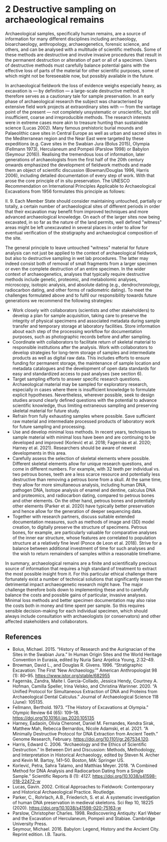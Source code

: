 # 2 Destructive sampling on archaeological remains

Archaeological samples, specifically human remains, are a source of information for many different disciplines including archaeology, bioarchaeology, anthropology, archaeogenetics, forensic science, and others, and can be analysed with a multitude of scientific methods. Some of these methods are destructive and involve invasive procedures that result in the permanent destruction or alteration of part or all of a specimen. Users of destructive methods must carefully balance potential gains with the effective loss of parts of the material for other scientific purposes, some of which might not be foreseeable now, but possibly available in the future. 

In archaeological fieldwork the loss of evidence weighs especially heavy, as excavation is — by definition — a large-scale destructive method. It therefore serves as a cautionary tale for sample preservation. In an early phase of archaeological research the subject was characterised by extensive field work projects at extraordinary sites with — from the vantage point of the present — not completely unsystematic or unscientific, but still insufficient, coarse and irreproducible methods. The research interests were in extreme cases more akin to treasure hunting than sustainable science (Lucas 2002). Many famous prehistoric burial mounds and Palaeolithic cave sites in Central Europe as well as urban and sacred sites in the Mediterranean region and the Near East were targeted by these expeditions (e.g. Cave sites in the Swabian Jura (Bolus 2015), Olympia (Fellmann 1973), Herculaneum and Pompeii (Parslow 1998) or Babylon (Seymour 2016)). Realising the tremendous loss of information, later generations of archaeologists from the first half of the 20th century onwards emphasized the development of fieldwork methods and made them an object of scientific discussion (Bowman/Douglas 1996, Harris 2006), including detailed documentation of every step of work. With that arose the core principle of in situ preservation. The UNESCO Recommendation on International Principles Applicable to Archaeological Excavations from 1956 formulates this principle as follows:

II. 9. Each Member State should consider maintaining untouched, partially or totally, a certain number of archaeological sites of different periods in order that their excavation may benefit from improved techniques and more advanced archaeological knowledge. On each of the larger sites now being excavated, in so far as the nature of the land permits, well defined "witness" areas might be left unexcavated in several places in order to allow for eventual verification of the stratigraphy and archaeological composition of the site.

The general principle to leave untouched "witness" material for future analysis can not just be applied to the context of archaeological fieldwork, but also to destructive sampling in wet lab procedures. The latter may indeed consist both of removal of small fragments from a larger specimen or even the complete destruction of an entire specimen. In the wider context of archaeogenetics, analyses that typically require destructive methods include genetic, proteomic, and metabolomic analyses, microscopy, isotopic analysis, and absolute dating (e.g., dendrochronology, radiocarbon dating, and other forms of radiometric dating). To meet the challenges formulated above and to fulfil our responsibility towards future generations we recommend the following strategies:

*	Work closely with collaborators (scientists and other stakeholders) to develop a plan for sample acquisition, taking care to preserve the integrity of physical specimens and associated metadata during sample transfer and temporary storage at laboratory facilities. Store information about each step of the processing workflow for documentation purposes, such as photographic records before and after sampling.
*	Coordinate with collaborators to facilitate return of skeletal material to responsible institutions after the analysis. Work with collaborators to develop strategies for long-term storage of samples and intermediate products as well as digital raw data. This includes efforts to ensure funding for permanent storage, the maintenance of sample location and metadata catalogues and the development of open data standards for easy and standardized access to past analyses (see section 6).
*	Target sampling efforts to answer specific research questions. Archaeological material may be sampled for exploratory research, especially in cases where there is insufficient knowledge to formulate explicit hypotheses. Nevertheless, wherever possible, seek to design studies around clearly defined questions with the potential to advance scientific knowledge, thus limiting extraneous sampling and preserving skeletal material for future study.
*	Refrain from fully exhausting samples where possible. Save sufficient raw material and intermediate processed products of laboratory work for future sampling and processing.
*	Use and develop minimal loss methods. In recent years, techniques to sample material with minimal loss have been and are continuing to be developed and improved (Korlević et al. 2018; Fagernäs et al. 2020; Harney et al. 2021). Researchers should be aware of newest developments in this area. 
*	Carefully assess the selection of skeletal elements where possible. Different skeletal elements allow for unique research questions, and come in different numbers. For example, with 32 teeth per individual vs. two petrous bones, teeth are a less scarce resource and potentially less destructive than removing a petrous bone from a skull. At the same time, they allow for more simultaneous analysis, including human DNA, pathogen DNA, Isotope analysis of enamel and dentine, calculus DNA and proteomics, and radiocarbon dating, compared to petrous bones and other elements. On the other hand, petrous bones and potentially other elements (Parker et al. 2020) have typically better preservation and hence allow for the generation of deeper sequencing data.
*	Together with research partners, discuss suitable extended documentation measures, such as methods of image and (3D) model creation, to digitally preserve the structure of specimens. Petrous bones, for example, are particularly valuable for comparative analyses of the inner ear structure, whose features are correlated to population structure at a relatively fine level (Ponce de Leon et al. 2018). Strive for a balance between additional investment of time for such analyses and the wish to return remainders of samples within a reasonable timeframe.

In summary, archaeological remains are a finite and scientifically precious source of information that requires a high standard of treatment to extract the most possible insight from it. For this particular ethical challenge there fortunately exist a number of technical solutions that significantly lessen the detrimental impact archaeogenetic research might have. The major challenge therefore boils down to implementing these and to carefully balance the costs and possible gains of particular, invasive analyses. Minimal loss methods and better specimen documentation may also raise the costs both in money and time spent per sample. So this requires sensible decision-making for each individual specimen, which should always include consultation with archaeologists (or conservators) and other affected stakeholders and collaborators.

## References

* Bolus, Michael. 2015. “History of Research and the Aurignacian of the Sites in the Swabian Jura.” In Human Origin Sites and the World Heritage Convention in Eurasia, edited by Nuria Sanz Anjelica Young, 2:32–49.
* Browman, David L., and Douglas R. Givens. 1996. “Stratigraphic Excavation: The First ‘New Archaeology.’” American Anthropologist 98 (1): 80–95. https://www.jstor.org/stable/682955
* Fagernäs, Zandra, Maite I. García-Collado, Jessica Hendy, Courtney A. Hofman, Camilla Speller, Irina Velsko, and Christina Warinner. 2020. “A Unified Protocol for Simultaneous Extraction of DNA and Proteins from Archaeological Dental Calculus.” Journal of Archaeological Science 118 (June): 105135.
* Fellmann, Berthold. 1973. “The History of Excavations at Olympia.” Olympic Review 64 (65): 109–18. https://doi.org/10.1016/j.jas.2020.105135
* Harney, Éadaoin, Olivia Cheronet, Daniel M. Fernandes, Kendra Sirak, Matthew Mah, Rebecca Bernardos, Nicole Adamski, et al. 2021. “A Minimally Destructive Protocol for DNA Extraction from Ancient Teeth.” Genome Research, February. https://doi.org/10.1101/gr.267534.120.
* Harris, Edward C. 2006. “Archaeology and the Ethics of Scientific Destruction.” In Between Dirt and Discussion: Methods, Methodology, and Interpretation in Historical Archaeology, edited by Steven N. Archer and Kevin M. Bartoy, 141–50. Boston, MA: Springer US.
* Korlević, Petra, Sahra Talamo, and Matthias Meyer. 2018. “A Combined Method for DNA Analysis and Radiocarbon Dating from a Single Sample.” Scientific Reports 8 (1): 4127. https://doi.org/10.1038/s41598-018-22472-w
* Lucas, Gavin. 2002. Critical Approaches to Fieldwork: Contemporary and Historical Archaeological Practice. Routledge.
* Parker, C., Rohrlach, A.B., Friederich, S. et al. A systematic investigation of human DNA preservation in medieval skeletons. Sci Rep 10, 18225 (2020). https://doi.org/10.1038/s41598-020-75163-w
* Parslow, Christopher Charles. 1998. Rediscovering Antiquity: Karl Weber and the Excavation of Herculaneum, Pompeii and Stabiae. Cambridge University Press.
* Seymour, Michael. 2016. Babylon: Legend, History and the Ancient City. Reprint edition. I.B. Tauris.
